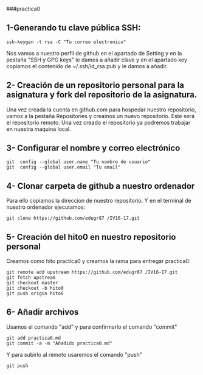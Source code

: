 ###practica0
## 1-Generando tu clave pública SSH:
```
ssh-keygen -t rsa -C "Tu correo electronico"
```
Nos vamos a nuestro perfil de github en el apartado de Setting y en la pestaña "SSH y GPG keys" le damos a añadir clave y en el apartado key copiamos el contenido
de ~/.ssh/id_rsa.pub y le damos a añadir.

##  2- Creación de un repositorio personal para la asignatura y fork del repositorio de la asignatura.
Una vez creada la cuenta en github.com para hospedar nuestro repositorio, vamos a la
pestaña Repositories y creamos un nuevo repositorio. Este será el repositorio remoto.
Una vez creado el repositorio ya podremos trabajar en nuestra maquina local.

##  3- Configurar el nombre y correo electrónico
```
git  config --global user.name "Tu nombre de usuario"
git  config --global user.email "Tu email"

```
##  4- Clonar carpeta de github a nuestro ordenador
Para ello copiamos la direccion de nuestro repositorio. Y en el terminal de nuestro ordenador ejecutamos:
```
git clone https://github.com/edugr87 /IV16-17.git

```

## 5- Creación del hito0 en nuestro repositorio personal
Creamos como hito practica0 y creamos la rama para entregar practica0:
```
git remote add upstream https://github.com/edugr87 /IV16-17.git
git fetch upstream 
git checkout master 
git checkout -b hito0
git push origin hito0

```
## 6- Añadir archivos
Usamos el comando "add" y para confirmarlo el comando "commit"

```
git add practica0.md
git commit -a -m "Añadido practica0.md"

```
Y para subirlo al remoto usaremos el comando "push"

```
git push

```